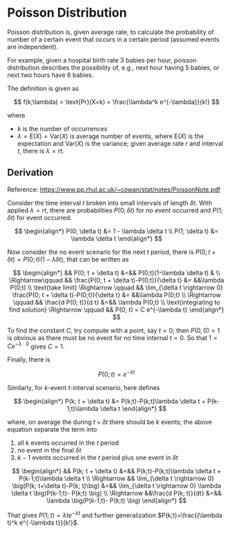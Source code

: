 # Poisson Distribution

Poisson distribution is, given average rate, to calculate the probability of number of a certain event that occurs in a certain period (assumed events are independent).

For example, given a hospital birth rate 3 babies per hour, poisson distribution describes the possibility of, e.g., next hour having 5 babies, or next two hours have 6 babies.

The definition is given as

$$
f(k;\lambda) =
\text{Pr}(X=k) =
\frac{\lambda^k e^{-\lambda}}{k!}
$$

where

* $k$ is the number of occurrences
* $\lambda=\text{E}(X)=\text{Var}(X)$ is average number of events, where $\text{E}(X)$ is the expectation and $\text{Var}(X)$ is the variance; given average rate $r$ and interval $t$, there is $\lambda=rt$.

## Derivation

Reference: https://www.pp.rhul.ac.uk/~cowan/stat/notes/PoissonNote.pdf

Consider the time interval $t$ broken into small intervals of length $\delta t$.
With applied $\lambda=rt$, there are probabilities $P(0; \delta t)$ for no event occurred and $P(1; \delta t)$ for event occurred.

$$
\begin{align*}
P(0; \delta t) &= 1 - \lambda \delta t \\
P(1; \delta t) &= \lambda \delta t
\end{align*}
$$

Now consider the no event scenario for the next $t$ period, there is $P(0; t + \delta t) = P(0;t)(1-\lambda \delta t)$, that can be written as

$$
\begin{align*}
    && P(0; t + \delta t) &=&& P(0;t)(1-\lambda \delta t) & \\
    \Rightarrow\qquad && \frac{P(0; t + \delta t)-P(0;t)}{\delta t} &= &&\lambda P(0;t) \\
    \text{take limit} \Rightarrow \qquad && \lim_{\delta t \rightarrow 0} \frac{P(0; t + \delta t)-P(0;t)}{\delta t} &= &&\lambda P(0;t) \\
    \Rightarrow \qquad && \frac{d P(0; t)}{d t} &=&& \lambda P(0;t) \\
    \text{integrating to find solution} \Rightarrow \qquad && P(0; t) = C e^{-\lambda t}
\end{align*}
$$

To find the constant $C$, try compute with a point, say $t=0$; then $P(0, 0)=1$ is obvious as there must be no event for no time internal $t=0$.
So that $1 = C e^{-\lambda \cdot 0}$ gives $C=1$.

Finally, there is

$$
P(0; t) = e^{-\lambda t}
$$

Similarly, for $k$-event $t$-interval scenario, here defines

$$
\begin{align*}
    P(k; t + \delta t)
    &= P(k;t)-P(k;t)\lambda \delta t + P(k-1;t)\lambda \delta t
\end{align*}
$$

where, on average the during $t + \delta t$ there should be $k$ events; the above equation separate the term into

1) all $k$ events occurred in the $t$ period
2) no event in the final $\delta t$
3) $k-1$ events occurred in the $t$ period plus one event in $\delta t$

$$
\begin{align*}
    && P(k; t + \delta t)
    &=&& P(k;t)-P(k;t)\lambda \delta t + P(k-1;t)\lambda \delta t \\
    \Rightarrow && \lim_{\delta t \rightarrow 0} \big(P(k; t+\delta t)-P(k; t)\big) &=&& \lim_{\delta t \rightarrow 0} \lambda \delta t \big(P(k-1;t)- P(k;t) \big) \\
    \Rightarrow &&\frac{d P(k; t)}{dt} &=&& \lambda \big(P(k-1;t)- P(k;t) \big)
\end{align*}
$$

That gives $P(1;t)=\lambda t e^{-\lambda t}$ and further generalization $P(k;t)=\frac{(\lambda t)^k e^{-\lambda t}}{k!}$.
